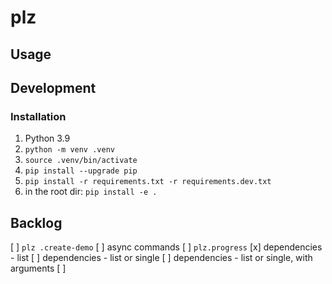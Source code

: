 # plz

## Usage


## Development

### Installation

1. Python 3.9
2. `python -m venv .venv`
3. `source .venv/bin/activate`
4. `pip install --upgrade pip`
5. `pip install -r requirements.txt -r requirements.dev.txt`
6. in the root dir: `pip install -e .`

## Backlog

[ ] `plz .create-demo`
[ ] async commands
[ ] `plz.progress`
[x] dependencies - list
[ ] dependencies - list or single
[ ] dependencies - list or single, with arguments
[ ] 